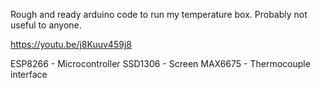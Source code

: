 Rough and ready arduino code to run my temperature box. Probably not useful to anyone.

https://youtu.be/j8Kuuv459j8 

ESP8266 - Microcontroller
SSD1306 - Screen
MAX6675 - Thermocouple interface
